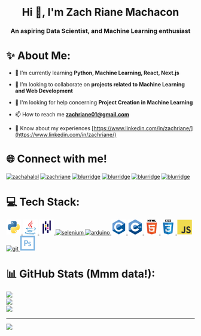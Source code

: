 <h1 align="center">Hi 👋, I'm Zach Riane Machacon</h1>
<h3 align="center">An aspiring Data Scientist, and Machine Learning enthusiast</h3>

# ✨ About Me:
- 🌱 I’m currently learning **Python, Machine Learning, React, Next.js**

- 👯 I’m looking to collaborate on **projects related to Machine Learning and Web Development**

- 🙏 I'm looking for help concerning **Project Creation in Machine Learning**

- 📫 How to reach me **zachriane01@gmail.com**

- 📄 Know about my experiences [https://www.linkedin.com/in/zachriane/](https://www.linkedin.com/in/zachriane/)

# 🌐 Connect with me! 
<p align="left">
<a href="https://twitter.com/zachahalol" target="blank"><img align="center" src="https://raw.githubusercontent.com/rahuldkjain/github-profile-readme-generator/master/src/images/icons/Social/twitter.svg" alt="zachahalol" height="30" width="40" /></a>
<a href="https://linkedin.com/in/zachriane" target="blank"><img align="center" src="https://raw.githubusercontent.com/rahuldkjain/github-profile-readme-generator/master/src/images/icons/Social/linked-in-alt.svg" alt="zachriane" height="30" width="40" /></a>
<a href="https://kaggle.com/blurridge" target="blank"><img align="center" src="https://raw.githubusercontent.com/rahuldkjain/github-profile-readme-generator/master/src/images/icons/Social/kaggle.svg" alt="blurridge" height="30" width="40" /></a>
<a href="https://www.hackerrank.com/blurridge" target="blank"><img align="center" src="https://raw.githubusercontent.com/rahuldkjain/github-profile-readme-generator/master/src/images/icons/Social/hackerrank.svg" alt="blurridge" height="30" width="40" /></a>
<a href="https://codeforces.com/profile/blurridge" target="blank"><img align="center" src="https://raw.githubusercontent.com/rahuldkjain/github-profile-readme-generator/master/src/images/icons/Social/codeforces.svg" alt="blurridge" height="30" width="40" /></a>
<a href="https://www.leetcode.com/blurridge" target="blank"><img align="center" src="https://raw.githubusercontent.com/rahuldkjain/github-profile-readme-generator/master/src/images/icons/Social/leet-code.svg" alt="blurridge" height="30" width="40" /></a>
</p>

# 💻 Tech Stack:
<p align="left"> <a href="https://www.python.org" target="_blank" rel="noreferrer"> <img src="https://raw.githubusercontent.com/devicons/devicon/master/icons/python/python-original.svg" alt="python" width="40" height="40"/> </a> <a href="https://www.java.com" target="_blank" rel="noreferrer"> <img src="https://raw.githubusercontent.com/devicons/devicon/master/icons/java/java-original.svg" alt="java" width="40" height="40"/> </a> <a href="https://pandas.pydata.org/" target="_blank" rel="noreferrer"> <img src="https://raw.githubusercontent.com/devicons/devicon/2ae2a900d2f041da66e950e4d48052658d850630/icons/pandas/pandas-original.svg" alt="pandas" width="40" height="40"/> </a> <a href="https://www.selenium.dev" target="_blank" rel="noreferrer"> <img src="https://raw.githubusercontent.com/detain/svg-logos/780f25886640cef088af994181646db2f6b1a3f8/svg/selenium-logo.svg" alt="selenium" width="40" height="40"/> </a> <a href="https://www.arduino.cc/" target="_blank" rel="noreferrer"> <img src="https://cdn.worldvectorlogo.com/logos/arduino-1.svg" alt="arduino" width="40" height="40"/> </a> <a href="https://www.cprogramming.com/" target="_blank" rel="noreferrer"> <img src="https://raw.githubusercontent.com/devicons/devicon/master/icons/c/c-original.svg" alt="c" width="40" height="40"/> </a> <a href="https://www.w3schools.com/cpp/" target="_blank" rel="noreferrer"> <img src="https://raw.githubusercontent.com/devicons/devicon/master/icons/cplusplus/cplusplus-original.svg" alt="cplusplus" width="40" height="40"/> </a> <a href="https://www.w3.org/html/" target="_blank" rel="noreferrer"> <img src="https://raw.githubusercontent.com/devicons/devicon/master/icons/html5/html5-original-wordmark.svg" alt="html5" width="40" height="40"/> </a> <a href="https://www.w3schools.com/css/" target="_blank" rel="noreferrer"> <img src="https://raw.githubusercontent.com/devicons/devicon/master/icons/css3/css3-original-wordmark.svg" alt="css3" width="40" height="40"/> </a> <a href="https://developer.mozilla.org/en-US/docs/Web/JavaScript" target="_blank" rel="noreferrer"> <img src="https://raw.githubusercontent.com/devicons/devicon/master/icons/javascript/javascript-original.svg" alt="javascript" width="40" height="40"/> </a> <a href="https://git-scm.com/" target="_blank" rel="noreferrer"> <img src="https://www.vectorlogo.zone/logos/git-scm/git-scm-icon.svg" alt="git" width="40" height="40"/> </a> <a href="https://www.photoshop.com/en" target="_blank" rel="noreferrer"> <img src="https://raw.githubusercontent.com/devicons/devicon/master/icons/photoshop/photoshop-line.svg" alt="photoshop" width="40" height="40"/> </a> </p>

# 📊 GitHub Stats (Mmm data!):
![](https://github-readme-stats.vercel.app/api?username=blurridge&theme=tokyonight&hide_border=false&include_all_commits=true&count_private=true)<br/>
![](https://github-readme-streak-stats.herokuapp.com/?user=blurridge&theme=tokyonight&hide_border=false)<br/>
![](https://github-readme-stats.vercel.app/api/top-langs/?username=blurridge&theme=tokyonight&hide_border=false&include_all_commits=true&count_private=true&langs_count=10&layout=compact)

---
[![](https://visitcount.itsvg.in/api?id=blurridge&icon=0&color=1)](https://visitcount.itsvg.in)
